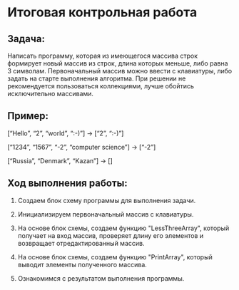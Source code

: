 # Итоговая контрольная работа

## Задача: 
Написать программу, которая из имеющегося массива строк формирует новый массив из строк, длина которых меньше, либо равна 3 символам. Первоначальный массив можно ввести с клавиатуры, либо задать на старте выполнения алгоритма. При решении не рекомендуется пользоваться коллекциями, лучше обойтись исключительно массивами.

## Пример:
[“Hello”, “2”, “world”, “:-)”] → [“2”, “:-)”]

[“1234”, “1567”, “-2”, “computer science”] → [“-2”]

[“Russia”, “Denmark”, “Kazan”] → []

## Ход выполнения работы:
1. Создаем блок схему программы для выполнения задачи.

2. Инициализируем первоначальный массив с клавиатуры.

3. На основе блок схемы, создаем функцию "LessThreeArray", который получает на вход массив, проверяет длину его элементов и возвращает отредактированный массив. 

4. На основе блок схемы, создаем функцию "PrintArray", который выводит элементы полученного массива.

5. Ознакомимся с результатом выполнения программы.